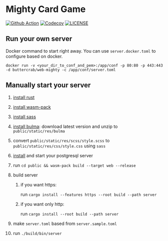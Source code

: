 # Mighty Card Game

[![Github Action](https://img.shields.io/github/workflow/status/buttercrab/web-mighty/build?style=flat-square)](https://github.com/buttercrab/web-mighty/actions)
[![Codecov](https://img.shields.io/codecov/c/github/buttercrab/web-mighty?style=flat-square)](https://codecov.io/gh/buttercrab/web-mighty)
[![LICENSE](https://img.shields.io/github/license/buttercrab/web-mighty?style=flat-square)](https://github.com/buttercrab/web-mighty/blob/master/LICENSE)

## Run your own server

Docker command to start right away.
You can use `server.docker.toml` to configure based on docker.

```shell script
docker run -v <your_dir_to_conf_and_pem>:/app/conf -p 80:80 -p 443:443 -d buttercrab/web-mighty -c /app/conf/server.toml
```

## Manually start your server

1. [install rust](https://www.rust-lang.org/tools/install)

1. [install wasm-pack](https://rustwasm.github.io/wasm-pack/installer/)

1. [install sass](https://sass-lang.com/install)

1. [install bulma](https://bulma.io/): download latest version and unzip to `public/static/res/bulma`

1. convert `public/static/res/scss/style.scss` to `public/static/res/css/style.css` using `sass`

1. [install](https://www.postgresql.org/download/) and start your postgresql server

1. run `cd public && wasm-pack build --target web --release`

1. build server

    1) if you want https:

       run `cargo install --features https --root build --path server`

    1) if you want only http:

       run `cargo install --root build --path server`

1. make `server.toml` based from `server.sample.toml`

1. run `./build/bin/server`